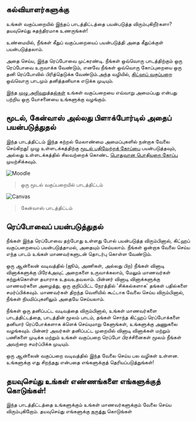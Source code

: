 ## கல்வியாளர்களுக்கு

உங்கள் வகுப்பறையில் இந்தப் பாடத்திட்டத்தை பயன்படுத்த விரும்புகிறீர்களா? தயவுசெய்து சுதந்திரமாக உணருங்கள்!

உண்மையில், நீங்கள் கீதுப் வகுப்பறையைப் பயன்படுத்தி அதை கீதுப்க்குள் பயன்படுத்தலாம்.

அதை செய்ய, இந்த ரெப்போவை முட்கரண்டி. நீங்கள் ஒவ்வொரு பாடத்திற்கும் ஒரு ரெப்போவை உருவாக்க வேண்டும், எனவே நீங்கள் ஒவ்வொரு கோப்புறையை ஒரு தனி ரெப்போவில் பிரித்தெடுக்க வேண்டும்.அந்த வழியில், [கிட்ஹப் வகுப்பறை](https://classroom.github.com/classrooms) ஒவ்வொரு பாடமும் தனித்தனியாக எடுக்க முடியும்.

இந்த [முழு அறிவுறுத்தல்கள்](https://github.blog/2020-03-18-set-up-your-digital-classroom-with-github-classroom/) உங்கள் வகுப்பறையை எவ்வாறு அமைப்பது என்பது பற்றிய ஒரு யோசனையை உங்களுக்கு வழங்கும்.

## மூடல், கேன்வாஸ் அல்லது பிளாக்போர்டில் அதைப் பயன்படுத்துதல்

இந்த பாடத்திட்டம் இந்த கற்றல் மேலாண்மை அமைப்புகளில் நன்றாக வேலை செய்கிறது! முழு உள்ளடக்கத்திற்கு [மூடல் பதிவேற்றக் கோப்பை](../teaching-files/webdev-moodle.mbz) பயன்படுத்தவும், அல்லது உள்ளடக்கத்தில் சிலவற்றைக் கொண்ட [பொதுவான பொதியுறை கோப்பு](../teaching-files/webdev-common-cartridge.imscc) முயற்சிக்கவும்.

![Moodle](../teaching-files/moodle.png)
> ஒரு மூடல் வகுப்பறையில் பாடத்திட்டம்

![Canvas](../teaching-files/canvas.png)
> கேன்வாஸ் பாடத்திட்டம்

## ரெப்போவைப் பயன்படுத்துதல்

நீங்கள் இந்த ரெப்போவை தற்போது உள்ளது போல் பயன்படுத்த விரும்பினால், கிட்ஹப் வகுப்பறையைப் பயன்படுத்தாமல், அதையும் செய்யலாம். நீங்கள் ஒன்றாக வேலை செய்ய எந்த பாடம் உங்கள் மாணவர்களுடன் தொடர்பு கொள்ள வேண்டும்.

ஒரு ஆன்லைன் வடிவத்தில் (ஜூம், அணிகள், அல்லது பிற) நீங்கள் வினாடி வினாக்களுக்கு பிரேக்அவுட் அறைகளை உருவாக்கலாம், மேலும் மாணவர்கள் கற்றுக்கொள்ள தயாராக உதவஉதவலாம். பின்னர் வினாடி வினாக்களுக்கு மாணவர்களை அழைத்து, ஒரு குறிப்பிட்ட நேரத்தில் 'சிக்கல்களாக' தங்கள் பதில்களை சமர்ப்பிக்கவும். மாணவர்கள் திறந்த வெளியில் கூட்டாக வேலை செய்ய விரும்பினால், நீங்கள் நியமிப்புகளிலும் அதையே செய்யலாம்.

நீங்கள் ஒரு தனிப்பட்ட வடிவத்தை விரும்பினால், உங்கள் மாணவர்களை பாடத்திட்டத்தை, பாடத்தின் மூலம் பாடம், தங்கள் சொந்த கிட்ஹப் ரெப்போக்களை தனியார் ரெப்போக்களாக க்ளெக் செய்யுமாறு கேளுங்கள், உங்களுக்கு அணுகலை வழங்கவும். பின்னர் அவர்கள் தனிப்பட்ட முறையில் வினாடி வினாக்கள் மற்றும் பணிகளை முடிக்க மற்றும் உங்கள் வகுப்பறை ரெப்போ பிரச்சினைகள் மூலம் நீங்கள் அவற்றை சமர்ப்பிக்க முடியும்.

ஒரு ஆன்லைன் வகுப்பறை வடிவத்தில் இந்த வேலை செய்ய பல வழிகள் உள்ளன. உங்களுக்கு எது சிறந்தது என்பதை எங்களுக்குத் தெரியப்படுத்துங்கள்!

## தயவுசெய்து உங்கள் எண்ணங்களை எங்களுக்குத் கொடுங்கள்!

இந்த பாடத்திட்டத்தை உங்களுக்கும் உங்கள் மாணவர்களுக்கும் வேலை செய்ய விரும்புகிறோம். தயவுசெய்து எங்களுக்கு [கருத்து](https://github.com/microsoft/Web-Dev-For-Beginners/discussions/categories/teacher-corner) கொடுங்கள்